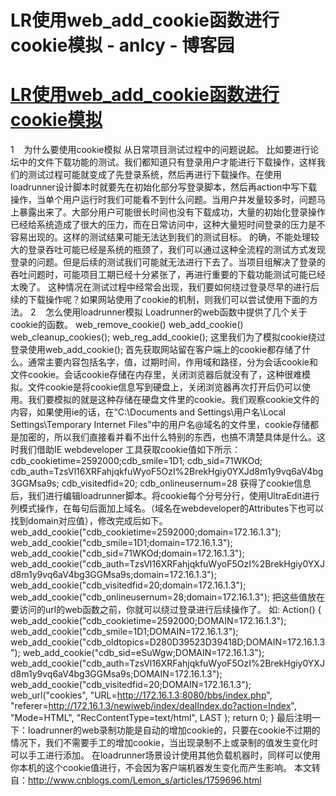 
# LR使用web_add_cookie函数进行cookie模拟 - anlcy - 博客园






# [LR使用web_add_cookie函数进行cookie模拟](https://www.cnblogs.com/camilla/p/10283717.html)
1    为什么要使用cookie模拟
从日常项目测试过程中的问题说起。
比如要进行论坛中的文件下载功能的测试。我们都知道只有登录用户才能进行下载操作，这样我们的测试过程可能就变成了先登录系统，然后再进行下载操作。在使用loadrunner设计脚本时就要先在初始化部分写登录脚本，然后再action中写下载操作，当单个用户运行时我们可能看不到什么问题。当用户并发量较多时，问题马上暴露出来了。大部分用户可能很长时间也没有下载成功，大量的初始化登录操作已经给系统造成了很大的压力，而在日常访问中，这种大量短时间登录的压力是不容易出现的。这样的测试结果可能无法达到我们的测试目标。
的确，不能处理较大的登录吞吐可能已经是系统的瓶颈了，我们可以通过这种全流程的测试方式发现登录的问题。但是后续的测试我们可能就无法进行下去了。当项目组解决了登录的吞吐问题时，可能项目工期已经十分紧张了，再进行重要的下载功能测试可能已经太晚了。
这种情况在测试过程中经常会出现，我们要如何绕过登录尽早的进行后续的下载操作呢？如果网站使用了cookie的机制，则我们可以尝试使用下面的方法。
2    怎么使用loadrunner模拟
Loadrunner的web函数中提供了几个关于cookie的函数。
web_remove_cookie()
web_add_cookie()
web_cleanup_cookies();
web_reg_add_cookie();
这里我们为了模拟cookie绕过登录使用web_add_cookie();
首先获取网站留在客户端上的cookie都存储了什么。通常主要内容包括名字，值，过期时间，作用域和路径，分为会话cookie和文件cookie。会话cookie存储在内存里，关闭浏览器后就没有了，这种很难模拟。文件cookie是将cookie信息写到硬盘上，关闭浏览器再次打开后仍可以使用。我们要模拟的就是这种存储在硬盘文件里的cookie。我们观察cookie文件的内容，如果使用ie的话，在“C:\Documents and Settings\用户名\Local Settings\Temporary Internet Files”中的用户名@域名的文件里，cookie存储都是加密的，所以我们直接看并看不出什么特别的东西，也搞不清楚具体是什么。这时我们借助IE webdeveloper 工具获取cookie值如下所示：
cdb_cookietime=2592000;cdb_smile=1D1; cdb_sid=71WKOd; cdb_auth=TzsVl16XRFahjqkfuWyoF5OzI%2BrekHgiy0YXJd8m1y9vq6aV4bg3GGMsa9s; cdb_visitedfid=20; cdb_onlineusernum=28
获得了cookie信息后，我们进行编辑loadrunner脚本。将cookie每个分号分行，使用UltraEdit进行列模式操作，在每句后面加上域名。（域名在webdeveloper的Attributes下也可以找到domain对应值），修改完成后如下。
web_add_cookie("cdb_cookietime=2592000;domain=172.16.1.3");
web_add_cookie("cdb_smile=1D1;domain=172.16.1.3");
web_add_cookie("cdb_sid=71WKOd;domain=172.16.1.3");
web_add_cookie("cdb_auth=TzsVl16XRFahjqkfuWyoF5OzI%2BrekHgiy0YXJd8m1y9vq6aV4bg3GGMsa9s;domain=172.16.1.3");
web_add_cookie("cdb_visitedfid=20;domain=172.16.1.3");
web_add_cookie("cdb_onlineusernum=28;domain=172.16.1.3");
把这些值放在要访问的url的web函数之前，你就可以绕过登录进行后续操作了。
如:
Action()
{
web_add_cookie("cdb_cookietime=2592000;DOMAIN=172.16.1.3");
web_add_cookie("cdb_smile=1D1;DOMAIN=172.16.1.3");
web_add_cookie("cdb_oldtopics=D280D39523D39418D;DOMAIN=172.16.1.3");
web_add_cookie("cdb_sid=eSuWgw;DOMAIN=172.16.1.3");
web_add_cookie("cdb_auth=TzsVl16XRFahjqkfuWyoF5OzI%2BrekHgiy0YXJd8m1y9vq6aV4bg3GGMsa9s;DOMAIN=172.16.1.3");
web_add_cookie("cdb_visitedfid=20;DOMAIN=172.16.1.3");
web_url("cookies",
"URL=http://172.16.1.3:8080/bbs/index.php",
"referer=http://172.16.1.3/newiweb/index/dealIndex.do?action=Index",
"Mode=HTML",
"RecContentType=text/html",
LAST
);
return 0;
}
最后注明一下：loadrunner的web录制功能是自动的增加cookie的，只要在cookie不过期的情况下，我们不需要手工的增加cookie，当出现录制不上或录制的值发生变化时可以手工进行添加。
在loadrunner场景设计使用其他负载机器时，同样可以使用你本机的这个cookie值进行，不会因为客户端机器发生变化而产生影响。
本文转自：http://www.cnblogs.com/Lemon_s/articles/1759696.html





